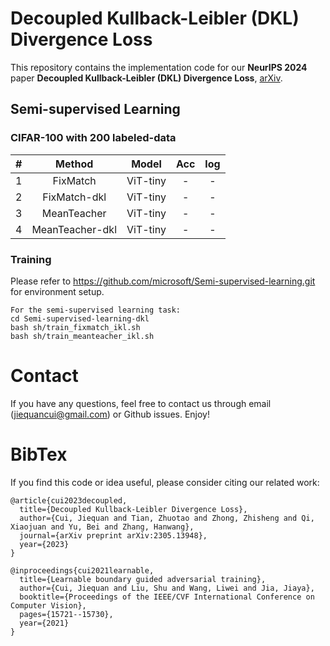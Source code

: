 # Decoupled Kullback-Leibler (DKL) Divergence Loss
This repository contains the implementation code for our **NeurIPS 2024** paper **Decoupled Kullback-Leibler (DKL) Divergence Loss**, [arXiv](https://arxiv.org/pdf/2305.13948v1.pdf).


## Semi-supervised Learning 

### CIFAR-100 with 200 labeled-data 
| # | Method | Model | Acc | log | 
| :---: | :---: | :---: | :---: | :---: |
| 1 | FixMatch | ViT-tiny | - | - |
| 2 | FixMatch-dkl | ViT-tiny | - | - |
| 3 | MeanTeacher | ViT-tiny | - | - |
| 4 | MeanTeacher-dkl | ViT-tiny | - | - |



### Training
Please refer to https://github.com/microsoft/Semi-supervised-learning.git for environment setup.
```
For the semi-supervised learning task:
cd Semi-supervised-learning-dkl 
bash sh/train_fixmatch_ikl.sh
bash sh/train_meanteacher_ikl.sh
```



# Contact
If you have any questions, feel free to contact us through email (jiequancui@gmail.com) or Github issues. Enjoy!

# BibTex
If you find this code or idea useful, please consider citing our related work:
```
@article{cui2023decoupled,
  title={Decoupled Kullback-Leibler Divergence Loss},
  author={Cui, Jiequan and Tian, Zhuotao and Zhong, Zhisheng and Qi, Xiaojuan and Yu, Bei and Zhang, Hanwang},
  journal={arXiv preprint arXiv:2305.13948},
  year={2023}
}

@inproceedings{cui2021learnable,
  title={Learnable boundary guided adversarial training},
  author={Cui, Jiequan and Liu, Shu and Wang, Liwei and Jia, Jiaya},
  booktitle={Proceedings of the IEEE/CVF International Conference on Computer Vision},
  pages={15721--15730},
  year={2021}
}
